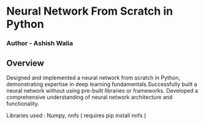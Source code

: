 # Neural Network From Scratch in Python
### Author - Ashish Walia
## Overview
Designed and implemented a neural network from scratch in Python, demonstrating expertise in
deep learning fundamentals.Successfully built a neural network without using pre-built libraries
or frameworks. Developed a comprehensive understanding of neural network architecture and
functionality. 

Libraries used : Numpy, nnfs ( requires pip install nnfs )
